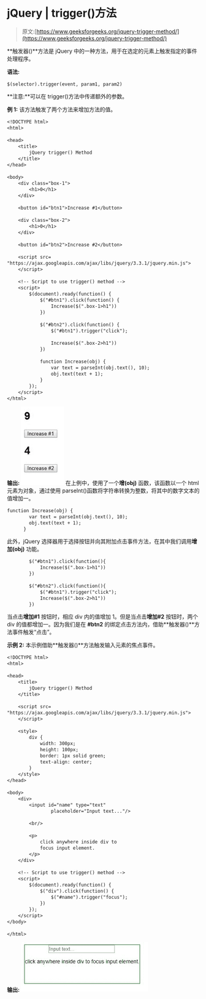 # jQuery | trigger()方法

> 原文:[https://www.geeksforgeeks.org/jquery-trigger-method/](https://www.geeksforgeeks.org/jquery-trigger-method/)

**触发器()**方法是 jQuery 中的一种方法，用于在选定的元素上触发指定的事件处理程序。

**语法:**

```
$(selector).trigger(event, param1, param2)
```

**注意:**可以在 trigger()方法中传递额外的参数。

**例 1:** 该方法触发了两个方法来增加方法的值。

```
<!DOCTYPE html>
<html>

<head>
    <title>
        jQuery trigger() Method
    </title>
</head>

<body>
    <div class="box-1">
        <h1>0</h1>
    </div>

    <button id="btn1">Increase #1</button>

    <div class="box-2">
        <h1>0</h1>
    </div>

    <button id="btn2">Increase #2</button>

    <script src=
"https://ajax.googleapis.com/ajax/libs/jquery/3.3.1/jquery.min.js">
    </script>

    <!-- Script to use trigger() method -->
    <script>
        $(document).ready(function() {
            $("#btn1").click(function() {
                Increase($(".box-1>h1"))
            })

            $("#btn2").click(function() {
                $("#btn1").trigger("click");

                Increase($(".box-2>h1"))
            })

            function Increase(obj) {
                var text = parseInt(obj.text(), 10);
                obj.text(text + 1);
            }
        });
    </script>
</html>                    
```

**输出:**
![](img/86274d944c74e489f4f19d83e4d024d1.png)
在上例中，使用了一个**增(obj)** 函数，该函数以一个 html 元素为对象，通过使用 parseInt()函数将字符串转换为整数，将其中的数字文本的值增加一。

```
function Increase(obj) {
        var text = parseInt(obj.text(), 10);
        obj.text(text + 1);
      }

```

此外，jQuery 选择器用于选择按钮并向其附加点击事件方法，在其中我们调用**增加(obj)** 功能。

```
        $("#btn1").click(function(){
            Increase($(".box-1>h1"))
        })

        $("#btn2").click(function(){
            $("#btn1").trigger("click");
            Increase($(".box-2>h1"))
        })

```

当点击**增加#1** 按钮时，相应 div 内的值增加 1。但是当点击**增加#2** 按钮时，两个 div 的值都增加一。因为我们是在 **#btn2** 的绑定点击方法内，借助**触发器()**方法事件触发“点击”。

**示例 2:** 本示例借助**触发器()**方法触发输入元素的焦点事件。

```
<!DOCTYPE html>
<html>

<head>
    <title>
        jQuery trigger() Method
    </title>

    <script src=
"https://ajax.googleapis.com/ajax/libs/jquery/3.3.1/jquery.min.js">
    </script>

    <style>
        div {
            width: 300px;
            height: 100px;
            border: 1px solid green;
            text-align: center;
        }
    </style>
</head>

<body>
    <div>
        <input id="name" type="text" 
                placeholder="Input text..."/>

        <br/>

        <p>
            click anywhere inside div to 
            focus input element.
        </p>
    </div>

    <!-- Script to use trigger() method -->
    <script>
        $(document).ready(function() {
            $("div").click(function() {
                $("#name").trigger("focus");
            })
        });
    </script>
</body>

</html>                    
```

**输出:**
![](img/823a6cec16c61be16b9716b6708bbff4.png)
